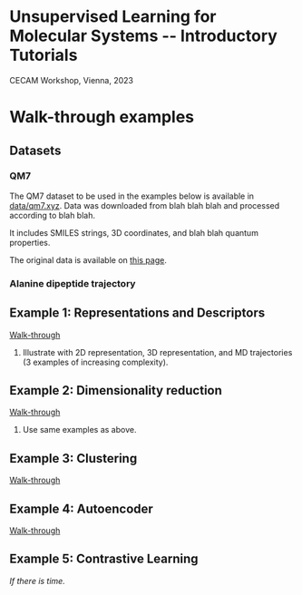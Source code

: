 # Unsupervised Learning for Molecular Systems -- Introductory Tutorials
CECAM Workshop, Vienna, 2023

# Walk-through examples

## Datasets
### QM7
The QM7 dataset to be used in the examples below is available in [data/qm7.xyz](./data/qm7.xyz). Data was downloaded from blah blah blah and processed according to blah blah.

It includes SMILES strings, 3D coordinates, and blah blah quantum properties.

The original data is available on [this page](http://quantum-machine.org/datasets/).

### Alanine dipeptide trajectory


## Example 1: Representations and Descriptors
[Walk-through](./1-Representations-and-Descriptors/1-Tutorial.ipynb)
1. Illustrate with 2D representation, 3D representation, and MD trajectories (3 examples of increasing complexity).

## Example 2: Dimensionality reduction
[Walk-through](./2-Dimensionality-Reduction/2-Tutorial.ipynb)
1. Use same examples as above.

## Example 3: Clustering
[Walk-through](./3-Clustering/3-Tutorial.ipynb)

## Example 4: Autoencoder
[Walk-through](./4-Autoencoders/4-Tutorial.ipynb)

## Example 5: Contrastive Learning
*If there is time.*